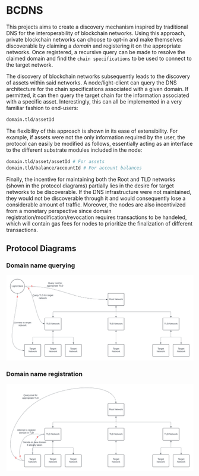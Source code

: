 # BCDNS

This projects aims to create a discovery mechanism inspired by traditional DNS for the interoperability of blockchain networks. Using this approach, private blockchain networks can choose to opt-in and make themselves discoverable by claiming a *domain* and registering it on the appropriate networks. Once registered, a recursive query can be made to resolve the claimed domain and find the `chain specifications` to be used to connect to the target network.

The discovery of blockchain networks subsequently leads to the discovery of assets within said networks. A node/light-client can query the DNS architecture for the chain specifications associated with a given domain. If permitted, it can then query the target chain for the information associated with a specific asset. Interestingly, this can all be implemented in a very familiar fashion to end-users:

```bash
domain.tld/assetId
```

The flexibility of this approach is shown in its ease of extensibility. For example, if assets were not the only information required by the user, the protocol can easily be modified as follows, essentially acting as an interface to the different substrate modules included in the node:

```bash
domain.tld/asset/assetId # For assets
domain.tld/balance/accountId # For account balances
```

Finally, the incentive for maintaining both the Root and TLD networks (shown in the protocol diagrams) partially lies in the desire for target networks to be discoverable. If the DNS infrastructure were not maintained, they would not be discoverable through it and would consequently lose a considerable amount of traffic. Moreover, the nodes are also incentivized from a monetary perspective since domain registration/modification/revocation requires transactions to be handeled, which will contain gas fees for nodes to prioritize the finalization of different transactions.

## Protocol Diagrams
### Domain name querying
![domain query diagram](./img/domain_query.png)

### Domain name registration
![domain registration diagram](./img/domain_register.png)